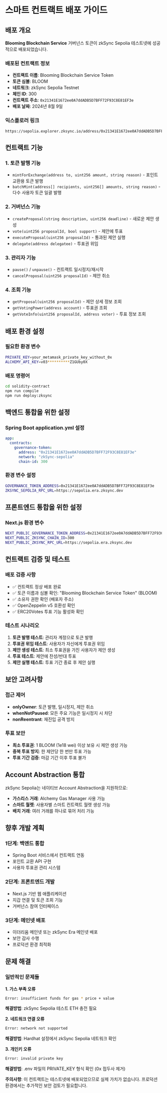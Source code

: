 # 스마트 컨트랙트 배포 가이드

## 배포 개요

**Blooming Blockchain Service** 거버넌스 토큰이 zkSync Sepolia 테스트넷에 성공적으로 배포되었습니다.

### 배포된 컨트랙트 정보

- **컨트랙트 이름**: Blooming Blockchain Service Token
- **토큰 심볼**: BLOOM
- **네트워크**: zkSync Sepolia Testnet
- **체인 ID**: 300
- **컨트랙트 주소**: `0x21341E1672ee0A7ddADB5D7BFF72F93C8E81EF3e`
- **배포 날짜**: 2024년 8월 9일

### 익스플로러 링크

```
https://sepolia.explorer.zksync.io/address/0x21341E1672ee0A7ddADB5D7BFF72F93C8E81EF3e
```

## 컨트랙트 기능

### 1. 토큰 발행 기능
- `mintForExchange(address to, uint256 amount, string reason)` - 포인트 교환용 토큰 발행
- `batchMint(address[] recipients, uint256[] amounts, string reason)` - 다수 사용자 토큰 일괄 발행

### 2. 거버넌스 기능
- `createProposal(string description, uint256 deadline)` - 새로운 제안 생성
- `vote(uint256 proposalId, bool support)` - 제안에 투표
- `executeProposal(uint256 proposalId)` - 통과된 제안 실행
- `delegate(address delegatee)` - 투표권 위임

### 3. 관리자 기능
- `pause()` / `unpause()` - 컨트랙트 일시정지/재시작
- `cancelProposal(uint256 proposalId)` - 제안 취소

### 4. 조회 기능
- `getProposal(uint256 proposalId)` - 제안 상세 정보 조회
- `getVotingPower(address account)` - 투표권 조회
- `getVoteInfo(uint256 proposalId, address voter)` - 투표 정보 조회

## 배포 환경 설정

### 필요한 환경 변수
```bash
PRIVATE_KEY=your_metamask_private_key_without_0x
ALCHEMY_API_KEY=v03**********Z1GUby0X
```

### 배포 명령어
```bash
cd solidity-contract
npm run compile
npm run deploy:zksync
```

## 백엔드 통합을 위한 설정

### Spring Boot application.yml 설정
```yaml
app:
  contracts:
    governance-token:
      address: "0x21341E1672ee0A7ddADB5D7BFF72F93C8E81EF3e"
      network: "zkSync-sepolia"
      chain-id: 300
```

### 환경 변수 설정
```bash
GOVERNANCE_TOKEN_ADDRESS=0x21341E1672ee0A7ddADB5D7BFF72F93C8E81EF3e
ZKSYNC_SEPOLIA_RPC_URL=https://sepolia.era.zksync.dev
```

## 프론트엔드 통합을 위한 설정

### Next.js 환경 변수
```bash
NEXT_PUBLIC_GOVERNANCE_TOKEN_ADDRESS=0x21341E1672ee0A7ddADB5D7BFF72F93C8E81EF3e
NEXT_PUBLIC_ZKSYNC_CHAIN_ID=300
NEXT_PUBLIC_ZKSYNC_RPC_URL=https://sepolia.era.zksync.dev
```

## 컨트랙트 검증 및 테스트

### 배포 검증 사항
- ✅ 컨트랙트 정상 배포 완료
- ✅ 토큰 이름과 심볼 확인: "Blooming Blockchain Service Token" (BLOOM)
- ✅ 소유자 권한 확인 (배포자 주소)
- ✅ OpenZeppelin v5 호환성 확인
- ✅ ERC20Votes 투표 기능 활성화 확인

### 테스트 시나리오
1. **토큰 발행 테스트**: 관리자 계정으로 토큰 발행
2. **투표권 위임 테스트**: 사용자가 자신에게 투표권 위임
3. **제안 생성 테스트**: 최소 투표권을 가진 사용자가 제안 생성
4. **투표 테스트**: 제안에 찬성/반대 투표
5. **제안 실행 테스트**: 투표 기간 종료 후 제안 실행

## 보안 고려사항

### 접근 제어
- **onlyOwner**: 토큰 발행, 일시정지, 제안 취소
- **whenNotPaused**: 모든 주요 기능은 일시정지 시 차단
- **nonReentrant**: 재진입 공격 방지

### 투표 보안
- **최소 투표권**: 1 BLOOM (1e18 wei) 이상 보유 시 제안 생성 가능
- **중복 투표 방지**: 한 제안당 한 번만 투표 가능
- **투표 기간 검증**: 마감 기간 이후 투표 불가

## Account Abstraction 통합

zkSync Sepolia는 네이티브 Account Abstraction을 지원하므로:
- **가스리스 거래**: Alchemy Gas Manager 사용 가능
- **스마트 월렛**: 사용자별 스마트 컨트랙트 월렛 생성 가능
- **배치 거래**: 여러 거래를 하나로 묶어 처리 가능

## 향후 개발 계획

### 1단계: 백엔드 통합
- Spring Boot 서비스에서 컨트랙트 연동
- 포인트 교환 API 구현
- 사용자 투표권 관리 시스템

### 2단계: 프론트엔드 개발
- Next.js 기반 웹 애플리케이션
- 지갑 연결 및 토큰 조회 기능
- 거버넌스 참여 인터페이스

### 3단계: 메인넷 배포
- 이더리움 메인넷 또는 zkSync Era 메인넷 배포
- 보안 감사 수행
- 프로덕션 환경 최적화

## 문제 해결

### 일반적인 문제들

**1. 가스 부족 오류**
```bash
Error: insufficient funds for gas * price + value
```
**해결방법**: zkSync Sepolia 테스트 ETH 충전 필요

**2. 네트워크 연결 오류**
```bash
Error: network not supported
```
**해결방법**: Hardhat 설정에서 zkSync Sepolia 네트워크 확인

**3. 개인키 오류**
```bash
Error: invalid private key
```
**해결방법**: .env 파일의 PRIVATE_KEY 형식 확인 (0x 접두사 제거)


**주의사항**: 이 컨트랙트는 테스트넷에 배포되었으므로 실제 가치가 없습니다. 프로덕션 환경에서는 추가적인 보안 검토가 필요합니다.